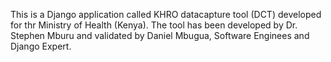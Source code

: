 This is a Django application called KHRO datacapture tool (DCT) developed for thr Ministry of Health (Kenya). 
The tool has been developed by Dr. Stephen Mburu and validated by Daniel Mbugua, Software Enginees and Django Expert.
